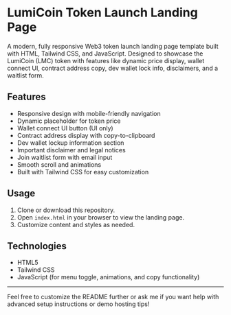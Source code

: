 # LumiCoin Token Launch Landing Page

A modern, fully responsive Web3 token launch landing page template built with HTML, Tailwind CSS, and JavaScript. Designed to showcase the LumiCoin (LMC) token with features like dynamic price display, wallet connect UI, contract address copy, dev wallet lock info, disclaimers, and a waitlist form.

## Features

- Responsive design with mobile-friendly navigation  
- Dynamic placeholder for token price  
- Wallet connect UI button (UI only)  
- Contract address display with copy-to-clipboard  
- Dev wallet lockup information section  
- Important disclaimer and legal notices  
- Join waitlist form with email input  
- Smooth scroll and animations  
- Built with Tailwind CSS for easy customization  

## Usage

1. Clone or download this repository.  
2. Open `index.html` in your browser to view the landing page.  
3. Customize content and styles as needed.  

## Technologies

- HTML5  
- Tailwind CSS  
- JavaScript (for menu toggle, animations, and copy functionality)  


---

Feel free to customize the README further or ask me if you want help with advanced setup instructions or demo hosting tips!
